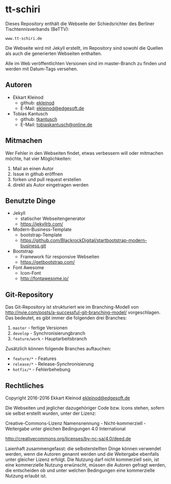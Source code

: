# tt-schiri

Dieses Repository enthält die Webseite der Schiedsrichter des Berliner Tischtennisverbands (BeTTV):

	www.tt-schiri.de

Die Webseite wird mit Jekyll erstellt, im Repository sind sowohl die Quellen als auch die generierten Webseiten enthalten.

Alle im Web veröffentlichten Versionen sind im master-Branch zu finden und werden mit Datum-Tags versehen.

## Autoren

- Ekkart Kleinod
	- github: [ekleinod](https://github.com/ekleinod)
	- E-Mail: <ekleinod@edgesoft.de>
- Tobias Kantusch
	- github: [tkantusch](https://github.com/tkantusch)
	- E-Mail: <tobiaskantusch@online.de>

## Mitmachen

Wer Fehler in den Webseiten findet, etwas verbessern will oder mitmachen möchte, hat vier Möglichkeiten:

1. Mail an einen Autor
2. Issue in github eröffnen
3. forken und pull request erstellen
4. direkt als Autor eingetragen werden

## Benutzte Dinge

- Jekyll
	- statischer Webseitengenerator
	- https://jekyllrb.com/
- Modern-Business-Template
	- bootstrap-Template
	- https://github.com/BlackrockDigital/startbootstrap-modern-business.git
- Bootstrap
	- Framework für responsive Webseiten
	- https://getbootstrap.com/
- Font Awesome
	- Icon-Font
	- http://fontawesome.io/

## Git-Repository

Das Git-Repository ist strukturiert wie im Branching-Modell von http://nvie.com/posts/a-successful-git-branching-model/ vorgeschlagen.
Das bedeutet, es gibt immer die folgenden drei Branches:

1. `master` - fertige Versionen
2. `develop` - Synchronisierungbranch
3. `feature/work` - Hauptarbeitsbranch

Zusätzlich können folgende Branches auftauchen:

- `feature/*` - Features
- `release/*` - Release-Synchronisierung
- `hotfix/*` - Fehlerbehebung

## Rechtliches

Copyright 2016-2016 Ekkart Kleinod <ekleinod@edgesoft.de>

Die Webseiten und jeglicher dazugehöriger Code bzw. Icons stehen, sofern sie selbst erstellt wurden, unter der Lizenz:

Creative-Commons-Lizenz Namensnennung - Nicht-kommerziell - Weitergabe unter gleichen Bedingungen 4.0 International

http://creativecommons.org/licenses/by-nc-sa/4.0/deed.de

Laienhaft zusammengefasst: die selbsterstellten Dinge können verwendet werden, wenn die Autoren genannt werden und die Weitergabe ebenfalls unter gleicher Lizenz erfolgt.
Die Nutzung darf nicht kommerziell sein, ist eine kommerzielle Nutzung erwünscht, müssen die Autoren gefragt werden, die entscheiden ob und unter welchen Bedingungen eine kommerzielle Nutzung erlaubt ist.
